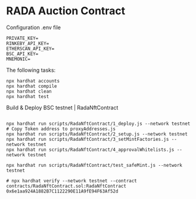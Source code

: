 # RADA Auction Contract

Configuration .env file

```shell
PRIVATE_KEY=
RINKEBY_API_KEY=
ETHERSCAN_API_KEY=
BSC_API_KEY=
MNEMONIC=
```

The following tasks:

```shell
npx hardhat accounts
npx hardhat compile
npx hardhat clean
npx hardhat test
```

Build & Deploy BSC testnet | RadaNftContract

```shell

npx hardhat run scripts/RadaNftContract/1_deploy.js --network testnet
# Copy Token address to proxyAddresses.js
npx hardhat run scripts/RadaNftContract/2_setup.js --network testnet
npx hardhat run scripts/RadaNftContract/3_setMintFactories.js --network testnet
npx hardhat run scripts/RadaNftContract/4_approvalWhitelists.js --network testnet

npx hardhat run scripts/RadaNftContract/test_safeMint.js --network testnet

# npx hardhat verify --network testnet --contract contracts/RadaNftContract.sol:RadaNftContract 0x6e1aa924A1882B7C1122290E11A9fE94F63Af52d

```
